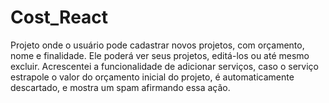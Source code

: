 # Cost_React
Projeto onde o usuário pode cadastrar novos projetos, com orçamento, nome e finalidade. Ele poderá ver seus projetos, editá-los ou até mesmo excluir. Acrescentei a funcionalidade de adicionar serviços, caso o serviço estrapole o valor do orçamento inicial do projeto, é automaticamente descartado, e mostra um spam afirmando essa ação.

